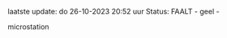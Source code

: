 laatste update: 
do 26-10-2023 20:52   uur 
Status: FAALT - geel - 
<div class="service Y">microstation</div>